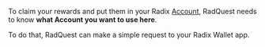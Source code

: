 To claim your rewards and put them in your Radix [Account](?glossaryAnchor=accounts), RadQuest needs to know **what Account you want to use here**.

To do that, RadQuest can make a simple request to your Radix Wallet app.
